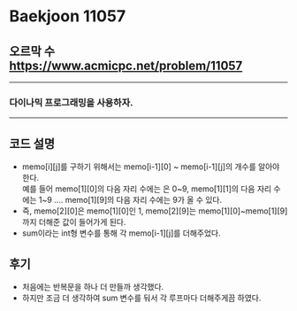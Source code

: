 Baekjoon 11057
============
오르막 수  <https://www.acmicpc.net/problem/11057>
---------------
- - -
### 다이나믹 프로그래밍을 사용하자.
- - -
## 코드 설명
- memo[i][j]를 구하기 위해서는 memo[i-1][0] ~ memo[i-1][j]의 개수를 알아야 한다.  
예를 들어 memo[1][0]의 다음 자리 수에는 은 0~9, memo[1][1]의 다음 자리 수에는 1~9 .... memo[1][9]의 다음 자리 수에는 9가 올 수 있다.
- 즉, memo[2][0]은 memo[1][0]인 1, memo[2][9]는 memo[1][0]~memo[1][9]까지 더해준 값이 들어가게 된다.
- sum이라는 int형 변수를 통해 각 memo[i-1][j]를 더해주었다.

## 후기
- 처음에는 반복문을 하나 더 만들까 생각했다.
- 하지만 조금 더 생각하여 sum 변수를 둬서 각 루프마다 더해주게끔 하였다.
